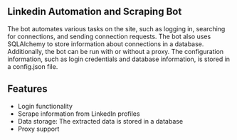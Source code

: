 ## Linkedin Automation and Scraping Bot
The bot automates various tasks on the site, such as logging in, searching for connections, and sending connection requests. The bot also uses SQLAlchemy to store information about connections in a database. Additionally, the bot can be run with or without a proxy. The configuration information, such as login credentials and database information, is stored in a config.json file.

## Features
- Login functionality
- Scrape information from LinkedIn profiles
- Data storage: The extracted data is stored in a database
- Proxy support
